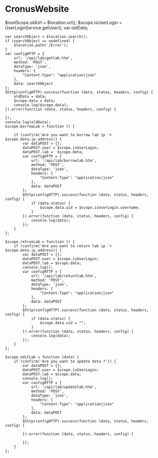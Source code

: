 # CronusWebsite
$rootScope.oldUrl = $location.url();
	$scope.isUserLogin = UserLoginService.getUser();
	var oldData;


	var searchObject = $location.search();
 	if (searchObject == undefined) {
       	$location.path('/Error');
    }
  	var configHTTP = {
  		url: '/api/lab/getlab.htm',
      	method: 'POST',
       	dataType: 'json',
      	headers: {
           	"Content-Type": "application/json"
       	},
       	data: searchObject 
   	};
	$http(configHTTP).success(function (data, status, headers, config) {
   		oldData = data;
  		$scope.data = data;
  		console.log($scope.data);
	}).error(function (data, status, headers, config) {	
	
	});
	console.log(oldData);
    $scope.borrowLab = function () {

 		if (confirm('Are you want to borrow lab ip '+ $scope.data.ip_address)) {
 			var dataPOST = {}; 
 			dataPOST.user = $scope.isUserLogin;
 			dataPOST.lab =  $scope.data;
 			var configHTTP = {
       	 		url: '/api/lab/borrowlab.htm',
              	method: 'POST',
               	dataType: 'json',
              	headers: {
                   	"Content-Type": "application/json"
               	},
               	data: dataPOST 
           	};
 			$http(configHTTP).success(function (data, status, headers, config) {
 	   			if (data.status) {
 	   				$scope.data.uid = $scope.isUserLogin.username;
 	   			}
 			}).error(function (data, status, headers, config) {
 	  			console.log(data);
 			});  
 		}
 	};

	$scope.retrunLab = function () {
 		if (confirm('Are you want to return lab ip '+ $scope.data.ip_address)) {
  			var dataPOST = {}; 
 			dataPOST.user = $scope.isUserLogin;
 			dataPOST.lab = $scope.data; 
 			console.log();
 			var configHTTP = {
       	 		url: '/api/lab/returnlab.htm',
              	method: 'POST',
               	dataType: 'json',
              	headers: {
                   	"Content-Type": "application/json"
               	},
               	data: dataPOST 
           	};
 			$http(configHTTP).success(function (data, status, headers, config) {
 	   			if (data.status) {
 	   				$scope.data.uid = "";
 	   			}
 			}).error(function (data, status, headers, config) {
 	  			console.log(data);
 			});  
 		} 
 	};

 	$scope.editLab = function (data) {
  		if (confirm('Are you want to update data ?')) {
  			var dataPOST = {}; 
 			dataPOST.user = $scope.isUserLogin;
 			dataPOST.lab = $scope.data; 
 			console.log();
 			var configHTTP = {
       	 		url: '/api/lab/updatelab.htm',
              	method: 'POST',
               	dataType: 'json',
              	headers: {
                   	"Content-Type": "application/json"
               	},
               	data: dataPOST 
           	};
 			$http(configHTTP).success(function (data, status, headers, config) {
 	   		
 			}).error(function (data, status, headers, config) {
 	  			
 			});  
 		} 
 	};
  